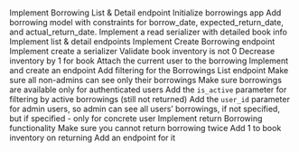 ###
Implement Borrowing List & Detail endpoint
Initialize borrowings app
Add borrowing model with constraints for borrow_date, expected_return_date, and actual_return_date.
Implement a read serializer with detailed book info
Implement list & detail endpoints
Implement Create Borrowing endpoint
Implement create a serializer
Validate book inventory is not 0
Decrease inventory by 1 for book
Attach the current user to the borrowing
Implement and create an endpoint
Add filtering for the Borrowings List endpoint
Make sure all non-admins can see only their borrowings
Make sure borrowings are available only for authenticated users
Add the `is_active` parameter for filtering by active borrowings (still not returned)
Add the `user_id` parameter for admin users, so admin can see all users’ borrowings, if not specified, but if specified - only for concrete user
Implement return Borrowing functionality
Make sure you cannot return borrowing twice
Add 1 to book inventory on returning
Add an endpoint for it
### 

